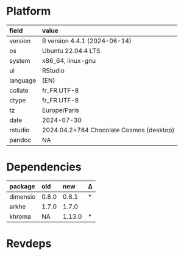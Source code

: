# Platform

|field    |value                                    |
|:--------|:----------------------------------------|
|version  |R version 4.4.1 (2024-06-14)             |
|os       |Ubuntu 22.04.4 LTS                       |
|system   |x86_64, linux-gnu                        |
|ui       |RStudio                                  |
|language |(EN)                                     |
|collate  |fr_FR.UTF-8                              |
|ctype    |fr_FR.UTF-8                              |
|tz       |Europe/Paris                             |
|date     |2024-07-30                               |
|rstudio  |2024.04.2+764 Chocolate Cosmos (desktop) |
|pandoc   |NA                                       |

# Dependencies

|package  |old   |new    |Δ  |
|:--------|:-----|:------|:--|
|dimensio |0.8.0 |0.8.1  |*  |
|arkhe    |1.7.0 |1.7.0  |   |
|khroma   |NA    |1.13.0 |*  |

# Revdeps

